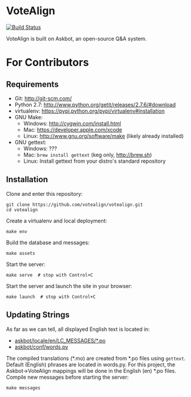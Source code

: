 VoteAlign
=========

[![Build Status](https://travis-ci.org/votealign/votealign.png?branch=master)](https://travis-ci.org/votealign/votealign)

VoteAlign is built on Askbot, an open-source Q&A system.



For Contributors
================

Requirements
------------

* Git: http://git-scm.com/
* Python 2.7: http://www.python.org/getit/releases/2.7.6/#download
* virtualenv: https://pypi.python.org/pypi/virtualenv#installation
* GNU Make:
    * Windows: http://cygwin.com/install.html
    * Mac: https://developer.apple.com/xcode
    * Linux: http://www.gnu.org/software/make (likely already installed)
* GNU gettext:
    * Windows: ???
    * Mac: `brew install gettext` (keg only, http://brew.sh)
    * Linux: Install gettext from your distro's standard repository 


Installation
------------

Clone and enter this repository:

    git clone https://github.com/votealign/votealign.git
    cd votealign

Create a virtualenv and local deployment:

    make env

Build the database and messages:

    make assets

Start the server:

    make serve  # stop with Control+C

Start the server and launch the site in your browser:

    make launch  # stop with Control+C


Updating Strings
----------------

As far as we can tell, all displayed English text is located in:

* [askbot/locale/en/LC_MESSAGES/*.po](askbot/locale/en/LC_MESSAGES/)
* [askbot/conf/words.py](askbot/conf/words.py)

The compiled translations (*.mo) are created from *.po files using `gettext`.
Default (English) phrases are located in words.py. For this project, the Askbot->VoteAlign mappings will be done in the English (en) *.po files. Compile new messages before starting the server:

    make messages
